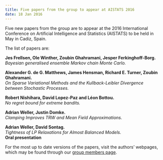 ```yaml
---
title: Five papers from the group to appear at AISTATS 2016
date: 18 Jan 2016
---
```



Five new papers from the group are to appear at the 2016 International Conference on Artificial Intelligence and Statistics (AISTATS) to be held in May in Cadiz, Spain.

The list of papers are:

**Jes Frellsen, Ole Winther, Zoubin Ghahramani, Jesper Ferkinghoff-Borg.**<br>
_Bayesian generalised ensemble Markov chain Monte Carlo._

**Alexander G. de G. Matthews, James Hensman, Richard E. Turner, Zoubin Ghahramani.**<br>
_On Sparse Variational Methods and the Kullback-Leibler Divergence between Stochastic Processes._

**Robert Nishihara, David Lopez-Paz and Léon Bottou.**<br>
_No regret bound for extreme bandits._

**Adrian Weller, Justin Domke.**<br>
_Clamping Improves TRW and Mean Field Approximations._

**Adrian Weller, David Sontag.**<br>
_Tightness of LP Relaxations for Almost Balanced Models._<br>
**Oral presentation**

For the most up to date versions of the papers, visit the authors’ webpages, which may be found through our [group members page](http://mlg.eng.cam.ac.uk/?page_id=381).